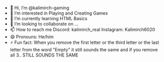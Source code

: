 - 👋 Hi, I’m @kalimirch-gaming
- 👀 I’m interested in Playing and Creating Games
- 🌱 I’m currently learning HTML Basics
- 💞️ I’m looking to collaborate on ...
- 📫 How to reach me 
      Discord: kalimirch_real
      Instagram: Kalimirch6020
- 😄 Pronouns: He/him
- ⚡ Fun fact: When you remove the first letter or the third letter or the last letter from the word "Empty" it still sounds the same
        and if you remove all 3.. STILL SOUNDS THE SAME

<!---
kalimirch-gaming/kalimirch-gaming is a ✨ special ✨ repository because its `README.md` (this file) appears on your GitHub profile.
You can click the Preview link to take a look at your changes.
--->
